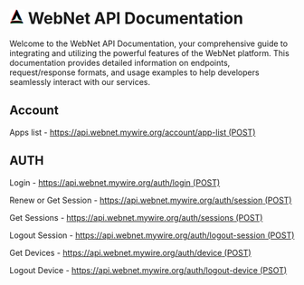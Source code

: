 # <img src="https://raw.githubusercontent.com/webnet-mywire-org/docs/refs/heads/master/image/favicon.svg" alt="Logo" width="26px" /> WebNet API Documentation 

Welcome to the WebNet API Documentation, your comprehensive guide to integrating and utilizing the powerful features of the WebNet platform. This documentation provides detailed information on endpoints, request/response formats, and usage examples to help developers seamlessly interact with our services.

## Account

Apps list - [https://api.webnet.mywire.org/account/app-list (POST)](https://webnet-mywire-org.github.io/docs/api/account/app-list.html)

## AUTH

Login - [https://api.webnet.mywire.org/auth/login (POST)](https://webnet-mywire-org.github.io/docs/api/auth/login-post.html)

Renew or Get Session - [https://api.webnet.mywire.org/auth/session (POST)](https://webnet-mywire-org.github.io/docs/api/auth/session-post.html)

Get Sessions - [https://api.webnet.mywire.org/auth/sessions (POST)](https://webnet-mywire-org.github.io/docs/api/auth/sessions-post.html)

Logout Session - [https://api.webnet.mywire.org/auth/logout-session (POST)](https://webnet-mywire-org.github.io/docs/api/auth/logout-session-post.html)

Get Devices - [https://api.webnet.mywire.org/auth/device (POST)](https://webnet-mywire-org.github.io/docs/api/auth/device-post.html)

Logout Device - [https://api.webnet.mywire.org/auth/logout-device (PSOT)](https://webnet-mywire-org.github.io/docs/api/auth/logout-device-post.html)

<!--- ## Music

Search Songs (YT Music) - [https://api.webnet.mywire.org/music/search (GET)](https://webnet-mywire-org.github.io/docs/api/music/search-get.html)

Song Thumbnail (YT Music) - [https://api.webnet.mywire.org/music/thumbnail (GET)](https://webnet-mywire-org.github.io/docs/api/music/thumbnail-get.html)

Song Info (YT Music) - [https://api.webnet.mywire.org/music/info (GET)](https://webnet-mywire-org.github.io/docs/api/music/info-get.html)

Album Info (YT Music) - [https://api.webnet.mywire.org/music/album (GET)](https://webnet-mywire-org.github.io/docs/api/music/album-get.html)

Song Lyrics (YT Music) - [https://api.webnet.mywire.org/music/lyrics (GET)](https://webnet-mywire-org.github.io/docs/api/music/lyrics-get.html)

Song Stream (YT Music) - [https://api.webnet.mywire.org/music/stream (GET)](https://webnet-mywire-org.github.io/docs/api/music/stream-get.html)

Make File (YT Music) - [https://api.webnet.mywire.org/music/file/make (POST)](https://webnet-mywire-org.github.io/docs/api/music/file/make.html)

[ ] Download File (YT Music) - [https://api.webnet.mywire.org/music/file/download (GET)]

[ ] Save File (YT Music) - [https://api.webnet.mywire.org/music/file/save (POST)] --->
